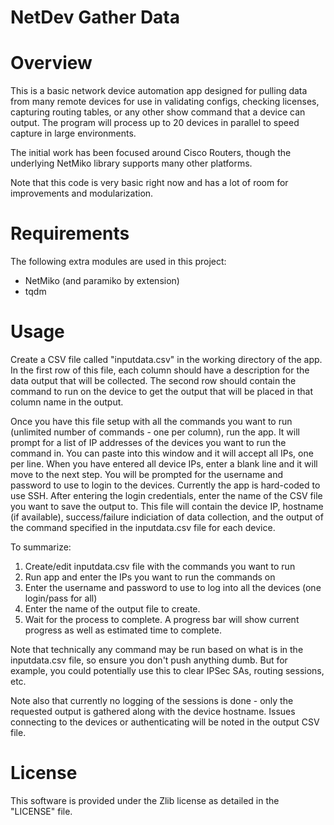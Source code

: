 NetDev Gather Data
==================

# Overview
This is a basic network device automation app designed for pulling data from many remote devices for use in validating configs, checking licenses, capturing routing tables, or any other show command that a device can output.  The program will process up to 20 devices in parallel to speed capture in large environments.

The initial work has been focused around Cisco Routers, though the underlying NetMiko library supports many other platforms.

Note that this code is very basic right now and has a lot of room for improvements and modularization.

# Requirements
The following extra modules are used in this project:

 - NetMiko (and paramiko by extension)
 - tqdm

# Usage
Create a CSV file called "inputdata.csv" in the working directory of the app.  In the first row of this file, each column should have a description for the data output that will be collected.  The second row should contain the command to run on the device to get the output that will be placed in that column name in the output.

Once you have this file setup with all the commands you want to run (unlimited number of commands - one per column), run the app.  It will prompt for a list of IP addresses of the devices you want to run the command in.  You can paste into this window and it will accept all IPs, one per line.  When you have entered all device IPs, enter a blank line and it will move to the next step.  You will be prompted for the username and password to use to login to the devices.  Currently the app is hard-coded to use SSH.  After entering the login credentials, enter the name of the CSV file you want to save the output to.  This file will contain the device IP, hostname (if available), success/failure indiciation of data collection, and the output of the command specified in the inputdata.csv file for each device.

To summarize:
1. Create/edit inputdata.csv file with the commands you want to run
2. Run app and enter the IPs you want to run the commands on
3. Enter the username and password to use to log into all the devices (one login/pass for all)
4. Enter the name of the output file to create.
5. Wait for the process to complete.  A progress bar will show current progress as well as estimated time to complete.

Note that technically any command may be run based on what is in the inputdata.csv file, so ensure you don't push anything dumb.  But for example, you could potentially use this to clear IPSec SAs, routing sessions, etc.

Note also that currently no logging of the sessions is done - only the requested output is gathered along with the device hostname.  Issues connecting to the devices or authenticating will be noted in the output CSV file.


# License
This software is provided under the Zlib license as detailed in the "LICENSE" file.

